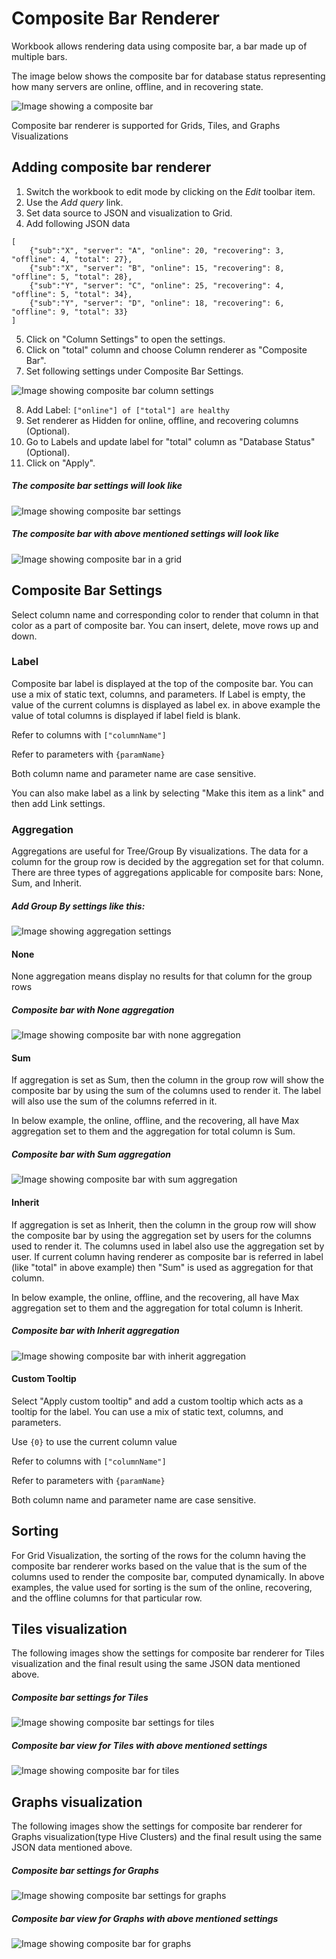 # Composite Bar Renderer

Workbook allows rendering data using composite bar, a bar made up of multiple bars.

The image below shows the composite bar for database status representing how many servers are online, offline, and in recovering state.

![Image showing a composite bar](../Images/CompositeBar.png)

Composite bar renderer is supported for Grids, Tiles, and Graphs Visualizations

## Adding composite bar renderer
1. Switch the workbook to edit mode by clicking on the _Edit_ toolbar item.
2. Use the _Add query_ link.
3. Set data source to JSON and visualization to Grid.
4. Add following JSON data

```
[
    {"sub":"X", "server": "A", "online": 20, "recovering": 3, "offline": 4, "total": 27},
    {"sub":"X", "server": "B", "online": 15, "recovering": 8, "offline": 5, "total": 28},
    {"sub":"Y", "server": "C", "online": 25, "recovering": 4, "offline": 5, "total": 34},
    {"sub":"Y", "server": "D", "online": 18, "recovering": 6, "offline": 9, "total": 33}
]
```
5. Click on "Column Settings" to open the settings.
6. Click on "total" column and choose Column renderer as "Composite Bar".
7. Set following settings under Composite Bar Settings.

![Image showing composite bar column settings](../Images/CompositeBarColumnSettings.png)

8. Add Label: `["online"] of ["total"] are healthy`
9. Set renderer as Hidden for online, offline, and recovering columns (Optional).
9. Go to Labels and update label for "total" column as "Database Status" (Optional).
9. Click on "Apply".

##### The composite bar settings will look like
![Image showing composite bar settings](../Images/CompositeBarSettings.png)

##### The composite bar with above mentioned settings will look like
![Image showing composite bar in a grid](../Images/CompositeBarLayout.png)

## Composite Bar Settings

Select column name and corresponding color to render that column in that color as a part of composite bar. You can insert, delete, move rows up and down.

### Label

Composite bar label is displayed at the top of the composite bar. You can use a mix of static text, columns, and parameters. If Label is empty, the value of the current columns is displayed as label ex. in above example the value of total columns is displayed if label field is blank.

Refer to columns with `["columnName"]`

Refer to parameters with `{paramName}`

Both column name and parameter name are case sensitive.

You can also make label as a link by selecting "Make this item as a link" and then add Link settings.

### Aggregation

Aggregations are useful for Tree/Group By visualizations. The data for a column for the group row is decided by the aggregation set for that column. There are three types of aggregations applicable for composite bars: None, Sum, and Inherit.

##### Add Group By settings like this:

![Image showing aggregation settings](../Images/CompositeBarLayoutGroupBySettings.png)

#### None
None aggregation means display no results for that column for the group rows

##### Composite bar with None aggregation
![Image showing composite bar with none aggregation](../Images/CompositeBarLayoutGroupByResultNone.png)

#### Sum
If aggregation is set as Sum, then the column in the group row will show the composite bar by using the sum of the columns used to render it. The label will also use the sum of the columns referred in it.

In below example, the online, offline, and the recovering, all have Max aggregation set to them and the aggregation for total column is Sum.

##### Composite bar with Sum aggregation
![Image showing composite bar with sum aggregation](../Images/CompositeBarLayoutGroupByResultSum.png)

#### Inherit
If aggregation is set as Inherit, then the column in the group row will show the composite bar by using the aggregation set by users for the columns used to render it. The columns used in label also use the aggregation set by user. If current column having renderer as composite bar is referred in label (like "total" in above example) then "Sum" is used as aggregation for that column.

In below example, the online, offline, and the recovering, all have Max aggregation set to them and the aggregation for total column is Inherit.

##### Composite bar with Inherit aggregation
![Image showing composite bar with inherit aggregation](../Images/CompositeBarLayoutGroupByResultInherit.png)

#### Custom Tooltip

Select "Apply custom tooltip" and add a custom tooltip which acts as a tooltip for the label. You can use a mix of static text, columns, and parameters.

Use `{0}` to use the current column value

Refer to columns with `["columnName"]`

Refer to parameters with `{paramName}`

Both column name and parameter name are case sensitive.

## Sorting

For Grid Visualization, the sorting of the rows for the column having the composite bar renderer works based on the value that is the sum of the columns used to render the composite bar, computed dynamically. In above examples, the value used for sorting is the sum of the online, recovering, and the offline columns for that particular row.

## Tiles visualization

The following images show the settings for composite bar renderer for Tiles visualization and the final result using the same JSON data mentioned above.

##### Composite bar settings for Tiles
![Image showing composite bar settings for tiles](../Images/CompositeBarTilesSettings.png)

##### Composite bar view for Tiles with above mentioned settings
![Image showing composite bar for tiles](../Images/CompositeBarTilesLayout.png)

## Graphs visualization

The following images show the settings for composite bar renderer for Graphs visualization(type Hive Clusters) and the final result using the same JSON data mentioned above.

##### Composite bar settings for Graphs
![Image showing composite bar settings for graphs](../Images/CompositeBarGraphsSettings.png)

##### Composite bar view for Graphs with above mentioned settings
![Image showing composite bar for graphs](../Images/CompositeBarGraphsLayout.png)